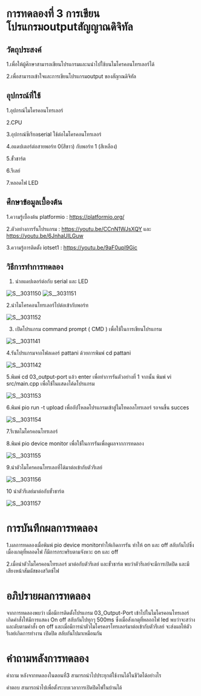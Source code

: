 # การทดลองที่ 3 การเขียนโปรแกรมoutputสัญญาณดิจิทัล
## วัตถุประสงค์
1.เพื่อให้ผู้ศึกษาสามารถเขียนโปรแกรมและนนำไปใช้บนไมโครคอนโทรเลอร์ได้

2.เพื่อสามารถเข้าใจและการเขียนโปรแกรมoutput ของสัญาณดิจิทัล
## อุปกรณ์ที่ใช้
 1.อุปกรณ์ไมโครคอนโทรเลอร์
 
 2.CPU
 
 3.อุปกรณ์ซีเรียลserial ใช้ต่อไมโครคอนโทรเลอร์

 4.อแดปเตอร์ต่อสายพอร์ท 0(สีขาว) กับพอร์ท 1 (สีเหลือง)
 
 5.ขั้วชาร์ต
 
 6.รีเลย์
 
 7.หลอดไฟ LED
 ## ศึกษาข้อมูลเบื้องต้น
  1.ความรู้เบื้องต้น platformio : https://platformio.org/
 
 2.ตัวอย่างการรันโปรแกรม : https://youtu.be/CCnN1WJsXQY และ https://youtu.be/6JnhaUILGuw
 
 3.ความรู้การติดตั้ง iotset1 : https://youtu.be/9aF0upI9Gic
 
 ## วิธีการทำการทดลอง
 1. นำอแดปเตอร์ต่อกับ serial และ LED

![S__3031150](https://user-images.githubusercontent.com/80879549/112382607-a3b4c300-8d1e-11eb-8f25-b4c151bdd7f7.jpg)
![S__3031151](https://user-images.githubusercontent.com/80879549/112382614-a6171d00-8d1e-11eb-9780-97809bc434ca.jpg)

 2.นำไมโครคอนโทรเลอร์ไปต่อเข้ากับพอร์ท

![S__3031152](https://user-images.githubusercontent.com/80879549/112382634-ac0cfe00-8d1e-11eb-9446-7249db4ec065.jpg)

 
 3. เปิดโปรแกรม command prompt ( CMD ) เพื่อใช้ในการเขียนโปรแกรม
 
 ![S__3031141](https://user-images.githubusercontent.com/80879549/112360507-fa150800-8d04-11eb-8c65-759c7a793f66.jpg)

 4.รันโปรแกรมจากโฟลเดอร์ pattani ด้วยการพิมพ์ cd pattani
 
 ![S__3031142](https://user-images.githubusercontent.com/80879549/112360559-09945100-8d05-11eb-9b23-7b3a6ae71765.jpg)

 5.พิมพ์ cd 03_output-port แล้ว enter เพื่อทำการรันตัวอย่างที่ 1 จากนั้น พิมพ์ vi src/main.cpp เพื่อใช้ในแสดงโค้ดโปรแกรม

![S__3031153](https://user-images.githubusercontent.com/80879549/112382649-b202df00-8d1e-11eb-96af-1adb9b6132e2.jpg)


 6.พิมพ์ pio run -t upload เพื่ออัปโหลดโปรแกรมเข้าสู่ไมโทคอลโทรเลอร์ รอจนขึ้น succes

![S__3031154](https://user-images.githubusercontent.com/80879549/112382667-b6c79300-8d1e-11eb-93f2-416858d77601.jpg)

 
 7.รีเซตไมโครคอนโทรเลอร์

 8.พิมพ์ pio device monitor เพื่อใช้ในการรันเพื่อดูผลจากการทดลอง

![S__3031155](https://user-images.githubusercontent.com/80879549/112382678-bb8c4700-8d1e-11eb-92b6-9b51a4135f95.jpg)


 9.นำตัวไมโครคอนโทรเลอที่ได้มาต่อเข้ากับตัวรีเลย์

![S__3031156](https://user-images.githubusercontent.com/80879549/112382682-be873780-8d1e-11eb-9826-5bd53b666f0f.jpg)


 10 นำตัวรีเลย์มาต่อกับขั้วชาร์ต
 
 ![S__3031157](https://user-images.githubusercontent.com/80879549/112382691-c1822800-8d1e-11eb-9547-8a2765fb2e66.jpg)

 
 # การบันทึกผลการทดลอง
 1.ผลการทดลองเมื่อพิมพ์ pio device monitorทำให้เกิดการรัน ทำให้ on และ off สลับกันไปซึ่งเมื่องเกตุที่หลอดไฟ ก็มีการกระพริบตามจังหวะ on และ off
 
 2.เมื่อนำตัวไมโครคอนโทรเลอร์ มาต่อกับตัวรีเลย์ และขั้วชาร์ต พบว่าตัวรีเลย์จะมีการเปิดปิด และมีเสียงหน้าสัมผัสของสวิตซ์ไฟ
 
 # อภิปรายผลการทดลอง
  จากการทดลองพบว่า เมื่อมีการติดตั้งโปรแกรม 03_Output-Port เข้าไปในไมโครคอนโทรเลอร์ เกิดคำสั่งให้มีการแสดง On off สลับกันไปทุกๆ 500ms ซึ่งเมื่อสังเกตุที่หลอกไฟ led พบว่าจะสว่างและดับตามคำสั้ง on off และเมื่อมีการนำตัวไมโครคอรโทรเลอร์มาต่อเข้ากับตัวรีเลย์ จะส่งผลให้ตัวรีเลย์เกิดการทำงาน เปิดปิด สลับกันไปมาเหมือนกัน
  
  # คำถามหลังการทดลอง
  คำถาม หลังจากทดลองในตอนที่3 สามารถนำไปประยุกต์ใช้งานได้ในชีวิตได้อย่างไร
  
  คำตอบ สามารถนำไปเพื่อตั้งระบบเวลาการเปิดปิดไฟในบ้านได้
  
